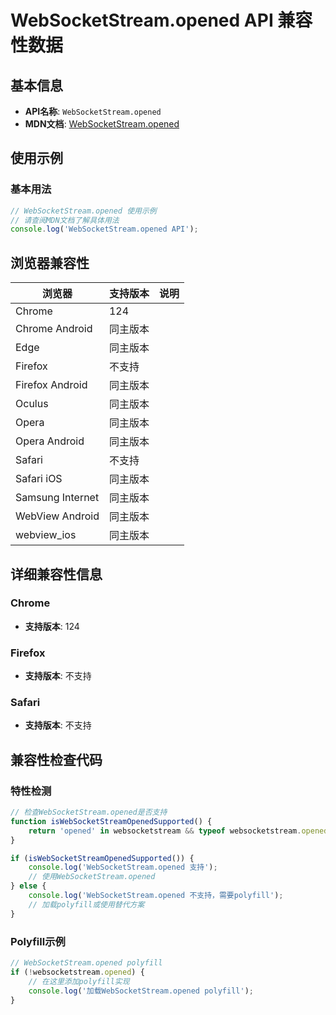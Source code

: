 # WebSocketStream.opened API 兼容性数据

## 基本信息

- **API名称**: `WebSocketStream.opened`
- **MDN文档**: [WebSocketStream.opened](https://developer.mozilla.org/docs/Web/API/WebSocketStream/opened)

## 使用示例

### 基本用法

```javascript
// WebSocketStream.opened 使用示例
// 请查阅MDN文档了解具体用法
console.log('WebSocketStream.opened API');
```

## 浏览器兼容性

| 浏览器 | 支持版本 | 说明 |
|--------|----------|------|
| Chrome | 124 |  |
| Chrome Android | 同主版本 |  |
| Edge | 同主版本 |  |
| Firefox | 不支持 |  |
| Firefox Android | 同主版本 |  |
| Oculus | 同主版本 |  |
| Opera | 同主版本 |  |
| Opera Android | 同主版本 |  |
| Safari | 不支持 |  |
| Safari iOS | 同主版本 |  |
| Samsung Internet | 同主版本 |  |
| WebView Android | 同主版本 |  |
| webview_ios | 同主版本 |  |

## 详细兼容性信息

### Chrome

- **支持版本**: 124

### Firefox

- **支持版本**: 不支持

### Safari

- **支持版本**: 不支持

## 兼容性检查代码

### 特性检测

```javascript
// 检查WebSocketStream.opened是否支持
function isWebSocketStreamOpenedSupported() {
    return 'opened' in websocketstream && typeof websocketstream.opened === 'function';
}

if (isWebSocketStreamOpenedSupported()) {
    console.log('WebSocketStream.opened 支持');
    // 使用WebSocketStream.opened
} else {
    console.log('WebSocketStream.opened 不支持，需要polyfill');
    // 加载polyfill或使用替代方案
}
```

### Polyfill示例

```javascript
// WebSocketStream.opened polyfill
if (!websocketstream.opened) {
    // 在这里添加polyfill实现
    console.log('加载WebSocketStream.opened polyfill');
}
```

